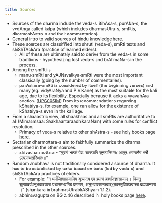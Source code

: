 ```yaml
---
title: Sources
---
```

- Sources of the dharma include the veda-s, itihAsa-s, purANa-s, the vedAnga called kalpa (which includes dharmasUtra-s, smRtis, dharmashAstra-s and their commentaries).
- General intro to valid sources of hindu knowledge [here](../../bases/books/index/).
- These sources are classifified into shruti (veda-s), smRti texts and shiShTAchAra (practice of learned elders).
    - All of these are ultimately said to derive from the veda-s in some traditions - hypothesizing lost veda-s and brAhmaNa-s in the process.
- Among the smRti-s
    - manu-smRti and yAJNavalkya-smRti were the most important classically (going by the number of commentaries).
    - parAshara-smRti is considered by itself (the beginning verses) and many (eg. vidyAraNya and P V Kane) as the most suitable for the kali age, due to its flexibility. Especially because it lacks a vyavahAra section. \[[UPSC05](https://books.google.com/books?id=yWfeU9eQd5YC&pg=SL1-PA174&lpg=SL1-PA174&dq=AchAra+vyavahara+prayashcitta&source=bl&ots=MJQb21hyU_&sig=n62rTw_gHZlfPijo38k9r6YJECU&hl=sa&sa=X&ved=0CBsQ6AEwAGoVChMI-4vps6XnxgIVCqOICh2W_QXx#v=onepage&q=AchAra%20vyavahara%20prayashcitta&f=false)[IM](http://i.imgur.com/2pcqltY.png)\] From its recommendations regarding kShatriya-s, for example, one can allow for the existence of kShatriya-s even in the kali age.
- From a shaaastric view, all shaakhaas and all smRtis are authoritative to all (Mimaamsaa: SaakhaantaraadhikaraNam) with some rules for conflict resolution.
    - Primacy of veda-s relative to other shAstra-s - see holy books page [here](../../bases/books/index/).
- Sectarian dharmottara-s aim to faithfully summarize the dharma prescribed in the other sources.
    - shivadharmottara - "पुराणं भारतं वेदाः शास्त्राणि सुमहान्ति च/ आयुषः क्षपनायैव धर्मो ऽल्पग्रन्थसंस्थितः॥"
- Random anubhava is not traditionally considered a source of dharma. It has to be established by tarka based on texts (led by veda-s) and shiShTAchAra practices of elders.
    - For example: "न धर्मजिज्ञासायामिव श्रुत्यादय एव प्रमाणं ब्रह्मजिज्ञासायाम् । किन्तु श्रुत्यादयोऽनुभवादयश्च यथासम्भवमिह प्रमाणम्, अनुभवावसानत्वाद्भूतवस्तुविषयत्वाच्च ब्रह्मज्ञानस्य ।" (shankara in brahmasUtrabhAShyam 1.1.2).
    - abhinavagupta on BG 2.46 described in  holy books page [here](../../bases/books/index/).
